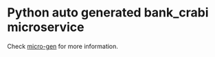 # Python auto generated bank_crabi microservice

Check [micro-gen](https://github.com/reivaj05/micro-gen) for more information.
